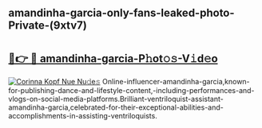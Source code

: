 ## amandinha-garcia-only-fans​-leaked-photo​-Private-(9xtv7)


# <h2><a href="https://mediaupload.pro?title=amandinha-garcia&ref=git">🔗👉 🔴 amandinha-garcia-P𝚑ot𝚘𝚜-V𝚒d𝚎o</a></h2>

[![Corinna Kopf Nue Nu𝚍e𝚜](https://i.imgur.com/0qMVB7G.gif)](https://mediaupload.pro?title=amandinha-garcia&ref=git)
Online-influencer-amandinha-garcia,known-for-publishing-dance-and-lifestyle-content,-including-performances-and-vlogs-on-social-media-platforms.Brilliant-ventriloquist-assistant-amandinha-garcia,celebrated-for-their-exceptional-abilities-and-accomplishments-in-assisting-ventriloquists.  